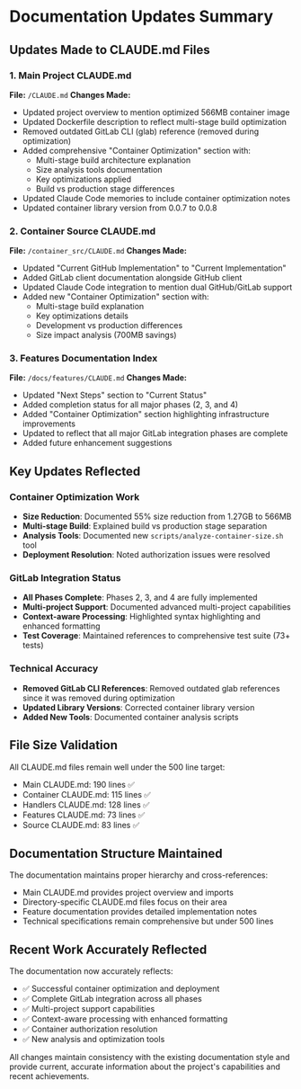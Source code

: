 # Documentation Updates Summary

## Updates Made to CLAUDE.md Files

### 1. Main Project CLAUDE.md
**File:** `/CLAUDE.md`
**Changes Made:**
- Updated project overview to mention optimized 566MB container image
- Updated Dockerfile description to reflect multi-stage build optimization
- Removed outdated GitLab CLI (glab) reference (removed during optimization)
- Added comprehensive "Container Optimization" section with:
  - Multi-stage build architecture explanation
  - Size analysis tools documentation
  - Key optimizations applied
  - Build vs production stage differences
- Updated Claude Code memories to include container optimization notes
- Updated container library version from 0.0.7 to 0.0.8

### 2. Container Source CLAUDE.md
**File:** `/container_src/CLAUDE.md`
**Changes Made:**
- Updated "Current GitHub Implementation" to "Current Implementation" 
- Added GitLab client documentation alongside GitHub client
- Updated Claude Code integration to mention dual GitHub/GitLab support
- Added new "Container Optimization" section with:
  - Multi-stage build explanation
  - Key optimizations details
  - Development vs production differences
  - Size impact analysis (700MB savings)

### 3. Features Documentation Index
**File:** `/docs/features/CLAUDE.md`
**Changes Made:**
- Updated "Next Steps" section to "Current Status"
- Added completion status for all major phases (2, 3, and 4)
- Added "Container Optimization" section highlighting infrastructure improvements
- Updated to reflect that all major GitLab integration phases are complete
- Added future enhancement suggestions

## Key Updates Reflected

### Container Optimization Work
- **Size Reduction**: Documented 55% size reduction from 1.27GB to 566MB
- **Multi-stage Build**: Explained build vs production stage separation
- **Analysis Tools**: Documented new `scripts/analyze-container-size.sh` tool
- **Deployment Resolution**: Noted authorization issues were resolved

### GitLab Integration Status
- **All Phases Complete**: Phases 2, 3, and 4 are fully implemented
- **Multi-project Support**: Documented advanced multi-project capabilities
- **Context-aware Processing**: Highlighted syntax highlighting and enhanced formatting
- **Test Coverage**: Maintained references to comprehensive test suite (73+ tests)

### Technical Accuracy
- **Removed GitLab CLI References**: Removed outdated glab references since it was removed during optimization
- **Updated Library Versions**: Corrected container library version
- **Added New Tools**: Documented container analysis scripts

## File Size Validation

All CLAUDE.md files remain well under the 500 line target:
- Main CLAUDE.md: 190 lines ✅
- Container CLAUDE.md: 115 lines ✅
- Handlers CLAUDE.md: 128 lines ✅
- Features CLAUDE.md: 73 lines ✅
- Source CLAUDE.md: 83 lines ✅

## Documentation Structure Maintained

The documentation maintains proper hierarchy and cross-references:
- Main CLAUDE.md provides project overview and imports
- Directory-specific CLAUDE.md files focus on their area
- Feature documentation provides detailed implementation notes
- Technical specifications remain comprehensive but under 500 lines

## Recent Work Accurately Reflected

The documentation now accurately reflects:
- ✅ Successful container optimization and deployment
- ✅ Complete GitLab integration across all phases
- ✅ Multi-project support capabilities
- ✅ Context-aware processing with enhanced formatting
- ✅ Container authorization resolution
- ✅ New analysis and optimization tools

All changes maintain consistency with the existing documentation style and provide current, accurate information about the project's capabilities and recent achievements.